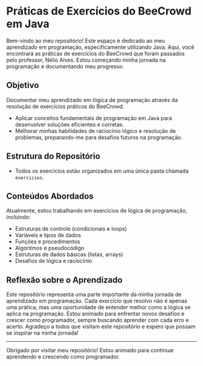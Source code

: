 # Práticas de Exercícios do BeeCrowd em Java

Bem-vindo ao meu repositório! Este espaço é dedicado ao meu aprendizado em programação, especificamente utilizando Java. Aqui, você encontrará as práticas de exercícios do BeeCrowd que foram passados pelo professor, Nélio Alves. Estou começando minha jornada na programação e documentando meu progresso.

## Objetivo

Documentar meu aprendizado em lógica de programação através da resolução de exercícios práticos do BeeCrowd.
- Aplicar conceitos fundamentais de programação em Java para desenvolver soluções eficientes e corretas.
- Melhorar minhas habilidades de raciocínio lógico e resolução de problemas, preparando-me para desafios futuros na programação.

## Estrutura do Repositório

- Todos os exercícios estão organizados em uma única pasta chamada `exercicios`.

## Conteúdos Abordados

Atualmente, estou trabalhando em exercícios de lógica de programação, incluindo:

- Estruturas de controle (condicionais e loops)
- Variáveis e tipos de dados
- Funções e procedimentos
- Algoritmos e pseudocódigo
- Estruturas de dados básicas (listas, arrays)
- Desafios de lógica e raciocínio

## Reflexão sobre o Aprendizado

Este repositório representa uma parte importante da minha jornada de aprendizado em programação. Cada exercício que resolvo não é apenas uma prática, mas uma oportunidade de entender melhor como a lógica se aplica na programação. Estou animado para enfrentar novos desafios e crescer como programador, sempre buscando aprender com cada erro e acerto. Agradeço a todos que visitam este repositório e espero que possam se inspirar na minha jornada!

---

Obrigado por visitar meu repositório! Estou animado para continuar aprendendo e crescendo como programador.

 
